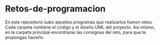 # Retos-de-programacion
En este repositorio subo aquellos programas que realizarlos fueron retos.
Cada carpeta contiene el codigo y el diseño UML del proyecto. 
Asi mismo, en la carpeta principal encontraras las consignas del reto, para que te propongas hacerlo.

